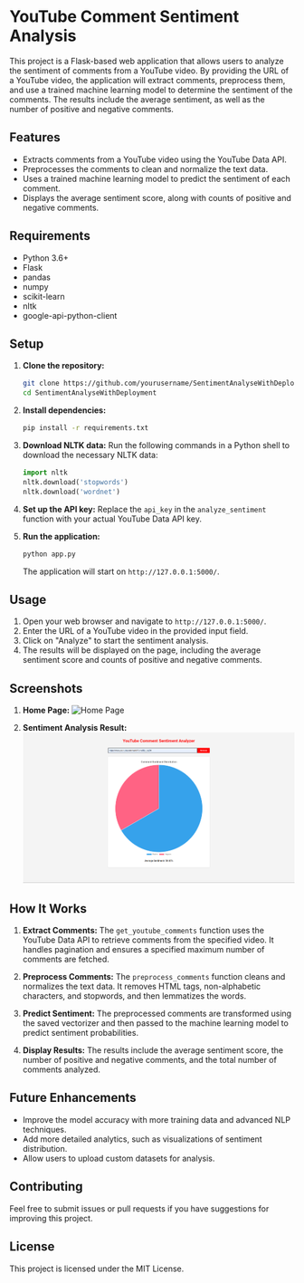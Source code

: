 # YouTube Comment Sentiment Analysis

This project is a Flask-based web application that allows users to analyze the sentiment of comments from a YouTube video. By providing the URL of a YouTube video, the application will extract comments, preprocess them, and use a trained machine learning model to determine the sentiment of the comments. The results include the average sentiment, as well as the number of positive and negative comments.

## Features

- Extracts comments from a YouTube video using the YouTube Data API.
- Preprocesses the comments to clean and normalize the text data.
- Uses a trained machine learning model to predict the sentiment of each comment.
- Displays the average sentiment score, along with counts of positive and negative comments.

## Requirements

- Python 3.6+
- Flask
- pandas
- numpy
- scikit-learn
- nltk
- google-api-python-client

## Setup

1. **Clone the repository:**
   ```bash
   git clone https://github.com/yourusername/SentimentAnalyseWithDeployment.git
   cd SentimentAnalyseWithDeployment
   ```

2. **Install dependencies:**
   ```bash
   pip install -r requirements.txt
   ```

3. **Download NLTK data:**
   Run the following commands in a Python shell to download the necessary NLTK data:
   ```python
   import nltk
   nltk.download('stopwords')
   nltk.download('wordnet')
   ```

4. **Set up the API key:**
   Replace the `api_key` in the `analyze_sentiment` function with your actual YouTube Data API key.

5. **Run the application:**
   ```bash
   python app.py
   ```
   The application will start on `http://127.0.0.1:5000/`.

## Usage

1. Open your web browser and navigate to `http://127.0.0.1:5000/`.
2. Enter the URL of a YouTube video in the provided input field.
3. Click on "Analyze" to start the sentiment analysis.
4. The results will be displayed on the page, including the average sentiment score and counts of positive and negative comments.

## Screenshots

1. **Home Page:**
   ![Home Page](screenshots/homepage.png)

2. **Sentiment Analysis Result:**
   ![Analysis Result](screenshots/analysis_result.png)

## How It Works

1. **Extract Comments:**
   The `get_youtube_comments` function uses the YouTube Data API to retrieve comments from the specified video. It handles pagination and ensures a specified maximum number of comments are fetched.

2. **Preprocess Comments:**
   The `preprocess_comments` function cleans and normalizes the text data. It removes HTML tags, non-alphabetic characters, and stopwords, and then lemmatizes the words.

3. **Predict Sentiment:**
   The preprocessed comments are transformed using the saved vectorizer and then passed to the machine learning model to predict sentiment probabilities.

4. **Display Results:**
   The results include the average sentiment score, the number of positive and negative comments, and the total number of comments analyzed.

## Future Enhancements

- Improve the model accuracy with more training data and advanced NLP techniques.
- Add more detailed analytics, such as visualizations of sentiment distribution.
- Allow users to upload custom datasets for analysis.

## Contributing

Feel free to submit issues or pull requests if you have suggestions for improving this project.

## License

This project is licensed under the MIT License.
